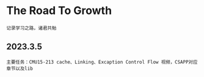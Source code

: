# The Road To Growth
    记录学习之路，诸君共勉


## 2023.3.5
    主要任务：CMU15-213 cache、Linking、Excaption Control Flow 视频，CSAPP对应章节以及lib

